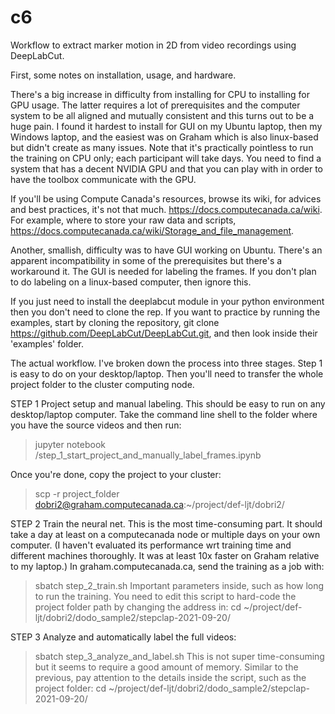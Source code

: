 # c6

Workflow to extract marker motion in 2D from video recordings using DeepLabCut.

First, some notes on installation, usage, and hardware.

There's a big increase in difficulty from installing for CPU to installing for GPU usage. The latter requires a lot of prerequisites and the computer system to be all aligned and mutually consistent and this turns out to be a huge pain. I found it hardest to install for GUI on my Ubuntu laptop, then my Windows laptop, and the easiest was on Graham which is also linux-based but didn't create as many issues. Note that it's practically pointless to run the training on CPU only; each participant will take days. You need to find a system that has a decent NVIDIA GPU and that you can play with in order to have the toolbox communicate with the GPU. 

If you'll be using Compute Canada's resources, browse its wiki, for advices and best practices, it's not that much. https://docs.computecanada.ca/wiki. For example, where to store your raw data and scripts, https://docs.computecanada.ca/wiki/Storage_and_file_management.

Another, smallish, difficulty was to have GUI working on Ubuntu. There's an apparent incompatibility in some of the prerequisites but there's a workaround it. The GUI is needed for labeling the frames. If you don't plan to do labeling on a linux-based computer, then ignore this.

If you just need to install the deeplabcut module in your python environment then you don't need to clone the rep. If you want to practice by running the examples, start by cloning the repository, git clone https://github.com/DeepLabCut/DeepLabCut.git, and then look inside their 'examples' folder.

The actual workflow. I've broken down the process into three stages. Step 1 is easy to do on your desktop/laptop. Then you'll need to transfer the whole project folder to the cluster computing node.

STEP 1
Project setup and manual labeling. This should be easy to run on any desktop/laptop computer. Take the command line shell to the folder where you have the source videos and then run: 
> jupyter notebook <path to where you placed the scripts>/step_1_start_project_and_manually_label_frames.ipynb

Once you're done, copy the project to your cluster:
> scp -r project_folder dobri2@graham.computecanada.ca:~/project/def-ljt/dobri2/

STEP 2
Train the neural net. This is the most time-consuming part. It should take a day at least on a computecanada node or multiple days on your own computer. (I haven't evaluated its performance wrt training time and different machines thoroughly. It was at least 10x faster on Graham relative to my laptop.) In graham.computecanada.ca, send the training as a job with:
> sbatch step_2_train.sh
Important parameters inside, such as how long to run the training. You need to edit this script to hard-code the project folder path by changing the address in:
cd ~/project/def-ljt/dobri2/dodo_sample2/stepclap-2021-09-20/

STEP 3
Analyze and automatically label the full videos:
> sbatch step_3_analyze_and_label.sh
This is not super time-consuming but it seems to require a good amount of memory. Similar to the previous, pay attention to the details inside the script, such as the project folder:
cd ~/project/def-ljt/dobri2/dodo_sample2/stepclap-2021-09-20/
